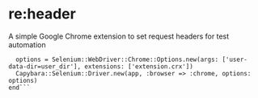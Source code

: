 # re:header
A simple Google Chrome extension to set request headers for test automation


```Capybara.register_driver :selenium do |app|
  options = Selenium::WebDriver::Chrome::Options.new(args: ['user-data-dir=user_dir'], extensions: ['extension.crx'])
  Capybara::Selenium::Driver.new(app, :browser => :chrome, options: options)
end```
